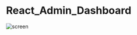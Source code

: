 # React_Admin_Dashboard

![screen](https://github.com/razor262/React_Admin_Dashboard/assets/34629679/50a1aa7e-a7c7-472e-8ff8-b45bfbec973d)
